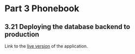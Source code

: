 # Part 3 Phonebook

## 3.21 Deploying the database backend to production

Link to the [live version](https://part-3-21.onrender.com/) of the application.